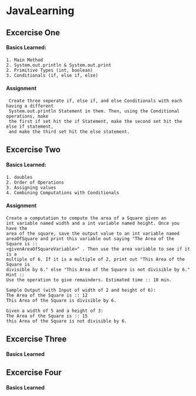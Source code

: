 # JavaLearning
## Excercise One
#### Basics Learned:

    1. Main Method
    2. System.out.println & System.out.print
    2. Primitive Types (int, boolean)
    3. Conditionals (if, else if, else)
   
#### Assignment
    
     Create three seperate if, else if, and else Conditionals with each having a different 
     System.out.println Statement in them. Then, using the Conditional operations, make
     the first if set hit the if Statement, make the second set hit the else if statement,
     and make the third set hit the else statement.
## Excercise Two
#### Basics Learned:
    
    1. doubles
    2. Order of Operations
    3. Assigning values
    4. Combining Computations with Conditionals
    
#### Assignment

    Create a computation to compute the area of a Square given an
    int variable named width and a int variable named height. Once you have the
    area of the square, save the output value to an int variable named
    areaOfSquare and print this variable out saying "The Area of the Square is ::
    <givenAreaOfSquareVariable>" . Then use the area variable to see if it is a
    multiple of 6. If it is a multiple of 2, print out "This Area of the Square is
    divisible by 6." else "This Area of the Square is not divisible by 6." Hint ::
    Use the operation to give remainders. Estimated time :: 10 min.
    
    Sample Output (with Input of width of 2 and height of 6):
    The Area of the Square is :: 12
    This Area of the Square is divisible by 6.
    
    Given a width of 5 and a height of 3:
    The Area of the Square is :: 15
    this Area of the Square is not divisible by 6.
     
## Excercise Three
#### Basics Learned

## Excercise Four
#### Basics Learned
